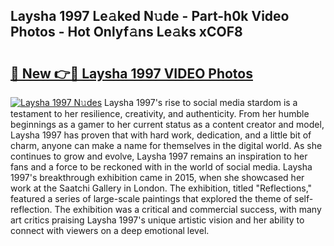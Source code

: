 ## Laysha 1997 Le𝚊ked N𝚞de - Part-h0k Video Photos - Hot Onlyf𝚊ns Le𝚊ks xCOF8

# <h2><a href="http://ab49850.deff.icu/?id=Laysha+1997">🔗 New 👉🔴 Laysha 1997 VIDEO Photos</a></h2>

[![Laysha 1997 N𝚞des](https://i.imgur.com/rIISA9y.gif)](http://ab49850.deff.icu/?id=Laysha+1997)
Laysha 1997's rise to social media stardom is a testament to her resilience, creativity, and authenticity. From her humble beginnings as a gamer to her current status as a content creator and model, Laysha 1997 has proven that with hard work, dedication, and a little bit of charm, anyone can make a name for themselves in the digital world. As she continues to grow and evolve, Laysha 1997 remains an inspiration to her fans and a force to be reckoned with in the world of social media. Laysha 1997's breakthrough exhibition came in 2015, when she showcased her work at the Saatchi Gallery in London. The exhibition, titled "Reflections," featured a series of large-scale paintings that explored the theme of self-reflection. The exhibition was a critical and commercial success, with many art critics praising Laysha 1997's unique artistic vision and her ability to connect with viewers on a deep emotional level.
